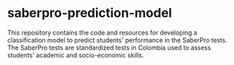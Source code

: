 # saberpro-prediction-model
This repository contains the code and resources for developing a classification model to predict students' performance in the SaberPro tests. The SaberPro tests are standardized tests in Colombia used to assess students' academic and socio-economic skills.
